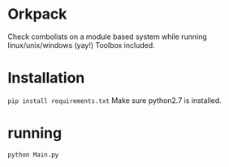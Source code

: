 # Orkpack
Check combolists on a module based system while running linux/unix/windows (yay!)
Toolbox included.
# Installation 
`pip install requirements.txt`
Make sure python2.7 is installed.
# running
`python Main.py`
